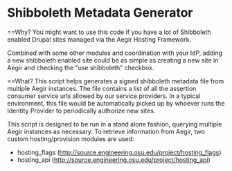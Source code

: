 Shibboleth Metadata Generator
==================

==Why?
You might want to use this code if you have a lot of Shibboleth enabled Drupal sites
managed via the Aegir Hosting Framework.

Combined with some other modules and coordination with your IdP, adding a new shibboleth 
enabled site could be as simple as creating a new site in Aegir and checking the "use shibboleth"
checkbox.

==What?
This script helps generates a signed shibboleth metadata file from multiple Aegir instances.
The file contains a list of all the assertion consumer service urls allowed by our service providers.
In a typical environment, this file would be automatically picked up by whoever runs the Identity Provider to 
periodically authorize new sites.

This script is designed to be run in a stand alone fashion, querying multiple Aegir instances
as necessary. To retrieve information from Aegir, two custom hosting/provision modules are used:

* hosting_flags (http://source.engineering.osu.edu/project/hosting_flags)
* hosting_api (http://source.engineering.osu.edu/project/hosting_api)


